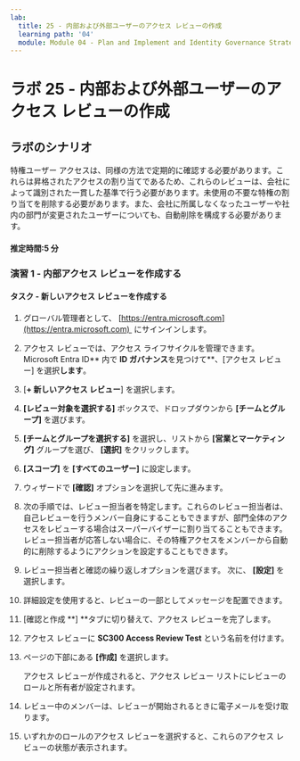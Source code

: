 ```yaml
---
lab:
  title: 25 - 内部および外部ユーザーのアクセス レビューの作成
  learning path: '04'
  module: Module 04 - Plan and Implement and Identity Governance Strategy
---
```


# ラボ 25 - 内部および外部ユーザーのアクセス レビューの作成  

## ラボのシナリオ

特権ユーザー アクセスは、同様の方法で定期的に確認する必要があります。これらは昇格されたアクセスの割り当てであるため、これらのレビューは、会社によって識別された一貫した基準で行う必要があります。未使用の不要な特権の割り当てを削除する必要があります。また、会社に所属しなくなったユーザーや社内の部門が変更されたユーザーについても、自動削除を構成する必要があります。

#### 推定時間:5 分

### 演習 1 - 内部アクセス レビューを作成する

#### タスク - 新しいアクセス レビューを作成する

1. グローバル管理者として、 [https://entra.microsoft.com](https://entra.microsoft.com)  にサインインします。

2. アクセス レビューでは、アクセス ライフサイクルを管理できます。Microsoft Entra ID** 内で **ID ガバナンス**を見つけて**、[アクセス レビュー] を選択**します**。

3. [**+ 新しいアクセス レビュー**] を選択します。

4. **[レビュー対象を選択する]** ボックスで、ドロップダウンから **[チームとグループ]** を選びます。

5. **[チームとグループを選択する]** を選択し、リストから **[営業とマーケティング]** グループを選び、 **[選択]** をクリックします。

6. **[スコープ]** を **[すべてのユーザー]** に設定します。

7. ウィザードで **[確認]** オプションを選択して先に進みます。

8. 次の手順では、レビュー担当者を特定します。これらのレビュー担当者は、自己レビューを行うメンバー自身にすることもできますが、部門全体のアクセスをレビューする場合はスーパーバイザーに割り当てることもできます。 レビュー担当者が応答しない場合に、その特権アクセスをメンバーから自動的に削除するようにアクションを設定することもできます。

9. レビュー担当者と確認の繰り返しオプションを選びます。  次に、 **[設定]** を選択します。

10. 詳細設定を使用すると、レビューの一部としてメッセージを配置できます。

11. [確認と作成 **] **タブに切り替えて、アクセス レビューを完了します。

12. アクセス レビューに **SC300 Access Review Test** という名前を付けます。

13. ページの下部にある **[作成]** を選択します。

    アクセス レビューが作成されると、アクセス レビュー リストにレビューのロールと所有者が設定されます。

14. レビュー中のメンバーは、レビューが開始されるときに電子メールを受け取ります。

15. いずれかのロールのアクセス レビューを選択すると、これらのアクセス レビューの状態が表示されます。
